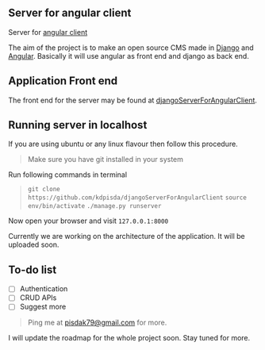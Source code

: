 ## Server for angular client

Server for [angular client](https://github.com/kdpisda/angularClientDjango)

The aim of the project is to make an open source CMS made in [Django](https://www.djangoproject.com/) and [Angular](https://angular.io). Basically it will use angular as front end and django as back end.

## Application Front end

The front end for the server may be found at [djangoServerForAngularClient](https://github.com/kdpisda/djangoServerForAngularClient).

## Running server in localhost

If you are using ubuntu or any linux flavour then follow this procedure.
> Make sure you have git installed in your system

Run following commands in terminal
> `git clone https://github.com/kdpisda/djangoServerForAngularClient`
> `source env/bin/activate`
> `./manage.py runserver`

Now open your browser and visit `127.0.0.1:8000`

Currently we are working on the architecture of the application. It will be uploaded soon.

## To-do list

- [ ] Authentication
- [ ] CRUD APIs
- [ ] Suggest more

> Ping me at pisdak79@gmail.com for more.

I will update the roadmap for the whole project soon. Stay tuned for more.
